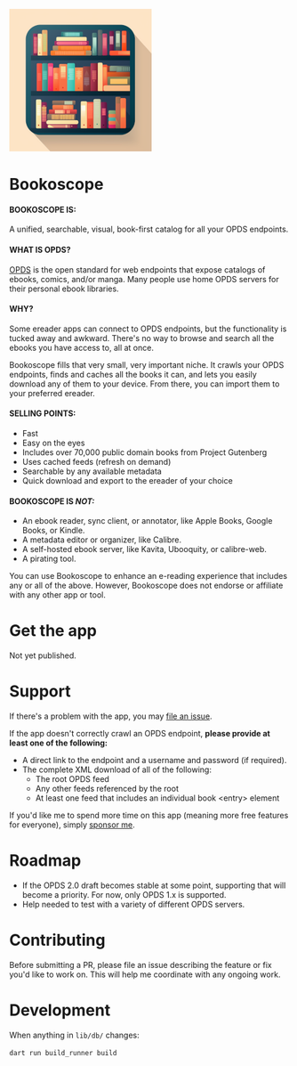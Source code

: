 ![Illustration of a square bookshelf stocked with several books](icons/icon_256.png)

# Bookoscope

#### BOOKOSCOPE IS:

A unified, searchable, visual, book-first catalog for all your OPDS endpoints.

#### WHAT IS OPDS?

[OPDS](https://opds.io/) is the open standard for web endpoints that expose catalogs of ebooks, comics, and/or manga. Many people use home OPDS servers for their personal ebook libraries.

#### WHY?

Some ereader apps can connect to OPDS endpoints, but the functionality is tucked away and awkward. There's no way to browse and search all the ebooks you have access to, all at once.

Bookoscope fills that very small, very important niche. It crawls your OPDS endpoints, finds and caches all the books it can, and lets you easily download any of them to your device. From there, you can import them to your preferred ereader.

#### SELLING POINTS:

- Fast
- Easy on the eyes
- Includes over 70,000 public domain books from Project Gutenberg
- Uses cached feeds (refresh on demand)
- Searchable by any available metadata
- Quick download and export to the ereader of your choice

#### BOOKOSCOPE IS *NOT:*

- An ebook reader, sync client, or annotator, like Apple Books, Google Books, or Kindle.
- A metadata editor or organizer, like Calibre.
- A self-hosted ebook server, like Kavita, Ubooquity, or calibre-web.
- A pirating tool.

You can use Bookoscope to enhance an e-reading experience that includes any or all of the above. However, Bookoscope does not endorse or affiliate with any other app or tool.

# Get the app

<!-- Visit [isaaclyman.com/bookoscope](https://isaaclyman.com/bookoscope/) for links to download on the App Store and Google Play. -->

Not yet published.

# Support

If there's a problem with the app, you may [file an issue](https://github.com/isaaclyman/bookoscope/issues).

If the app doesn't correctly crawl an OPDS endpoint, **please provide at least one of the following:**

- A direct link to the endpoint and a username and password (if required).
- The complete XML download of all of the following:
  - The root OPDS feed
  - Any other feeds referenced by the root
  - At least one feed that includes an individual book \<entry> element

If you'd like me to spend more time on this app (meaning more free features for everyone), simply [sponsor me](https://ko-fi.com/isaaclyman).

# Roadmap

- If the OPDS 2.0 draft becomes stable at some point, supporting that will become a priority. For now, only OPDS 1.x is supported.
- Help needed to test with a variety of different OPDS servers.

# Contributing

Before submitting a PR, please file an issue describing the feature or fix you'd like to work on. This will help me coordinate with any ongoing work.

# Development

When anything in `lib/db/` changes:

`dart run build_runner build`